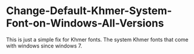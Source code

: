 # Change-Default-Khmer-System-Font-on-Windows-All-Versions
This is just a simple fix for Khmer fonts. The system Khmer fonts that come with windows since windows 7.
